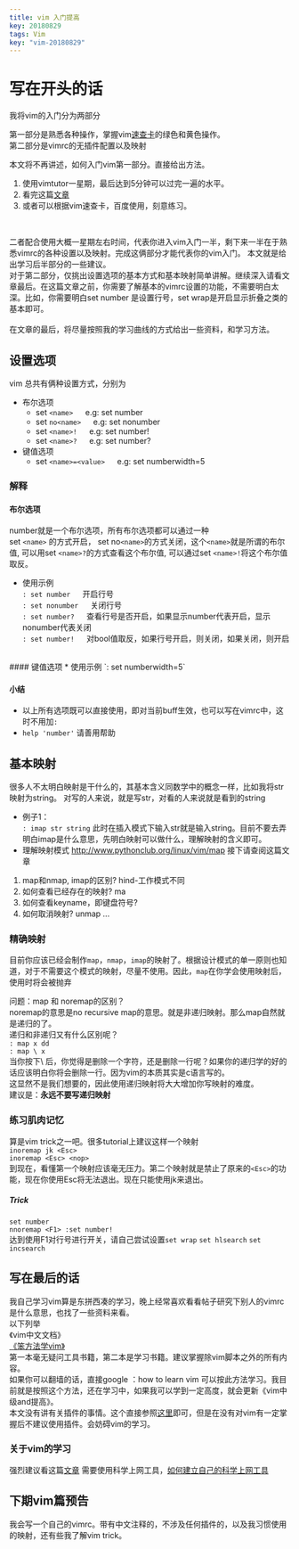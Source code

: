 ```yaml
---
title: vim 入门提高
key: 20180829
tags: Vim
key: "vim-20180829"
---
```


# 写在开头的话
我将vim的入门分为两部分<br/>
<!--more-->
第一部分是熟悉各种操作，掌握vim[速查卡](http://michael.peopleofhonoronly.com/vim/)的绿色和黄色操作。<br/>
第二部分是vimrc的无插件配置以及映射<br/>

本文将不再讲述，如何入门vim第一部分。直接给出方法。
1. 使用vimtutor一星期，最后达到5分钟可以过完一遍的水平。
2. 看完这篇[文章](https://coolshell.cn/articles/5426.html)
3. 或者可以根据vim速查卡，百度使用，刻意练习。  
<br/>

二者配合使用大概一星期左右时间，代表你进入vim入门一半，剩下来一半在于熟悉vimrc的各种设置以及映射。完成这俩部分才能代表你的vim入门。
本文就是给出学习后半部分的一些建议。<br/> 
对于第二部分，仅挑出设置选项的基本方式和基本映射简单讲解。继续深入请看文章最后。在这篇文章之前，你需要了解基本的vimrc设置的功能，不需要明白太深。比如，你需要明白set number 是设置行号，set wrap是开启显示折叠之类的基本即可。  <br/>
<br/>
在文章的最后，将尽量按照我的学习曲线的方式给出一些资料，和学习方法。

## 设置选项
vim 总共有俩种设置方式，分别为
* 布尔选项
    * set `<name>`  &emsp;  e.g: set number
    * set `no<name>`  &emsp;  e.g: set nonumber
    * set `<name>!`  &emsp;  e.g: set number!
    * set `<name>?`  &emsp;  e.g: set number?  
* 键值选项
    * set `<name>=<value>`  &emsp;  e.g: set numberwidth=5

### 解释
#### 布尔选项  
number就是一个布尔选项，所有布尔选项都可以通过一种  
set `<name>` 的方式开启， set no`<name>`的方式关闭，这个`<name>`就是所谓的布尔值, 
可以用set `<name>?`的方式查看这个布尔值, 可以通过set `<name>!`将这个布尔值取反。
* 使用示例  
`: set number` &emsp; 开启行号  
`: set nonumber` &emsp; 关闭行号  
`: set number?` &emsp; 查看行号是否开启，如果显示number代表开启，显示nonumber代表关闭  
`: set number!` &emsp; 对bool值取反，如果行号开启，则关闭，如果关闭，则开启    
<br/>
#### 键值选项  
* 使用示例  
`: set numberwidth=5` 

#### 小结
* 以上所有选项既可以直接使用，即对当前buff生效，也可以写在vimrc中，这时不用加`:`
* `help 'number'` 请善用帮助 

## 基本映射
很多人不太明白映射是干什么的，其基本含义同数学中的概念一样，比如我将str映射为string。
对写的人来说，就是写str，对看的人来说就是看到的string

* 例子1：  
`: imap str string` 此时在插入模式下输入str就是输入string。目前不要去弄明白imap是什么意思，先明白映射可以做什么，理解映射的含义即可。
* 理解映射模式 http://www.pythonclub.org/linux/vim/map 接下请查阅这篇文章
1. map和nmap, imap的区别? hind-工作模式不同
2. 如何查看已经存在的映射? ma 
3. 如何查看keyname，即键盘符号?
4. 如何取消映射? unmap ...

### 精确映射
目前你应该已经会制作`map`，`nmap`，`imap`的映射了。根据设计模式的单一原则也知道，对于不需要这个模式的映射，尽量不使用。因此，`map`在你学会使用映射后，使用时将会被抛弃

问题：map 和 noremap的区别？  
noremap的意思是no recursive map的意思。就是非递归映射。那么map自然就是递归的了。  
递归和非递归又有什么区别呢？  
`: map x dd`   
`: map \ x`  
当你按下\ 后，你觉得是删除一个字符，还是删除一行呢？如果你的递归学的好的话应该明白你将会删除一行。因为vim的本质其实是c语言写的。  
这显然不是我们想要的，因此使用递归映射将大大增加你写映射的难度。  
建议是：**永远不要写递归映射** 

### 练习肌肉记忆
算是vim trick之一吧。很多tutorial上建议这样一个映射  
`inoremap jk <Esc>`  
`inoremap <Esc> <nop>`  
到现在，看懂第一个映射应该毫无压力。第二个映射就是禁止了原来的`<Esc>`的功能，现在你使用Esc将无法退出。现在只能使用jk来退出。

##### Trick
`set number`  
`nnoremap <F1> :set number!`  
达到使用F1对行号进行开关，请自己尝试设置`set wrap` `set hlsearch` `set incsearch`

## 写在最后的话
我自己学习vim算是东拼西凑的学习，晚上经常喜欢看看帖子研究下别人的vimrc是什么意思，也找了一些资料来看。  
以下列举  
《vim中文文档》  
[《笨方法学vim》](http://learnvimscriptthehardway.onefloweroneworld.com)  
第一本毫无疑问工具书籍，第二本是学习书籍。建议掌握除vim脚本之外的所有内容。  
如果你可以翻墙的话，直接google ：how to learn vim 可以按此方法学习。我目前就是按照这个方法，还在学习中，如果我可以学到一定高度，就会更新《vim中级and提高》。  
本文没有讲有关插件的事情。这个直接参照[这里](https://github.com/yangyangwithgnu/use_vim_as_ide)即可，但是在没有对vim有一定掌握后不建议使用插件。会妨碍vim的学习。  
### 关于vim的学习  
强烈建议看这篇[文章](https://medium.com/actualize-network/how-to-learn-vim-a-four-week-plan-cd8b376a9b85)
需要使用科学上网工具，[如何建立自己的科学上网工具](http://jiyiren.github.io/2016/10/06/fanqiang)

## 下期vim篇预告
我会写一个自己的vimrc。带有中文注释的，不涉及任何插件的，以及我习惯使用的映射，还有些我了解vim trick。

